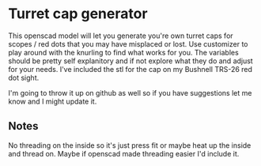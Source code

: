# Turret cap generator

This openscad model will let you generate you're own turret caps for scopes / red dots that you may have misplaced or lost.  Use customizer to play around with the knurling to find what works for you.  The variables should be pretty self explanitory and if not explore what they do and adjust for your needs.  I've included the stl for the cap on my Bushnell TRS-26 red dot sight.  

I'm going to throw it up on github as well so if you have suggestions let me know and I might update it.

## Notes

No threading on the inside so it's just press fit or maybe heat up the inside and thread on.  Maybe if openscad made threading easier I'd include it.